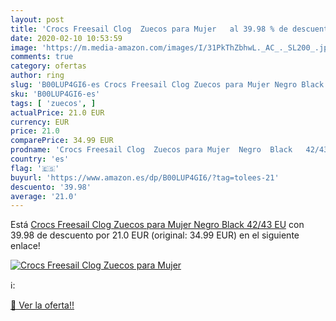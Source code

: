 ```yaml
---
layout: post
title: 'Crocs Freesail Clog  Zuecos para Mujer   al 39.98 % de descuento'
date: 2020-02-10 10:53:59
image: 'https://m.media-amazon.com/images/I/31PkThZbhwL._AC_._SL200_.jpg'
comments: true
category: ofertas
author: ring
slug: 'B00LUP4GI6-es Crocs Freesail Clog Zuecos para Mujer Negro Black 42/43 EU'
sku: 'B00LUP4GI6-es'
tags: [ 'zuecos', ]
actualPrice: 21.0 EUR
currency: EUR
price: 21.0
comparePrice: 34.99 EUR
prodname: 'Crocs Freesail Clog  Zuecos para Mujer  Negro  Black   42/43 EU'
country: 'es'
flag: '🇪🇸'
buyurl: 'https://www.amazon.es/dp/B00LUP4GI6/?tag=tolees-21'
descuento: '39.98'
average: '21.0'
---
```


Está [Crocs Freesail Clog  Zuecos para Mujer  Negro  Black   42/43 EU](https://www.amazon.es/dp/B00LUP4GI6/?tag=tolees-21) con 39.98 de descuento por 21.0 EUR (original: 34.99 EUR) en el siguiente enlace!

[![Crocs Freesail Clog  Zuecos para Mujer  ](https://m.media-amazon.com/images/I/31PkThZbhwL._AC_._SL200_.jpg)](https://www.amazon.es/dp/B00LUP4GI6/?tag=tolees-21)

ℹ️:


[🛒 Ver la oferta!!](https://www.amazon.es/dp/B00LUP4GI6/?tag=tolees-21)
